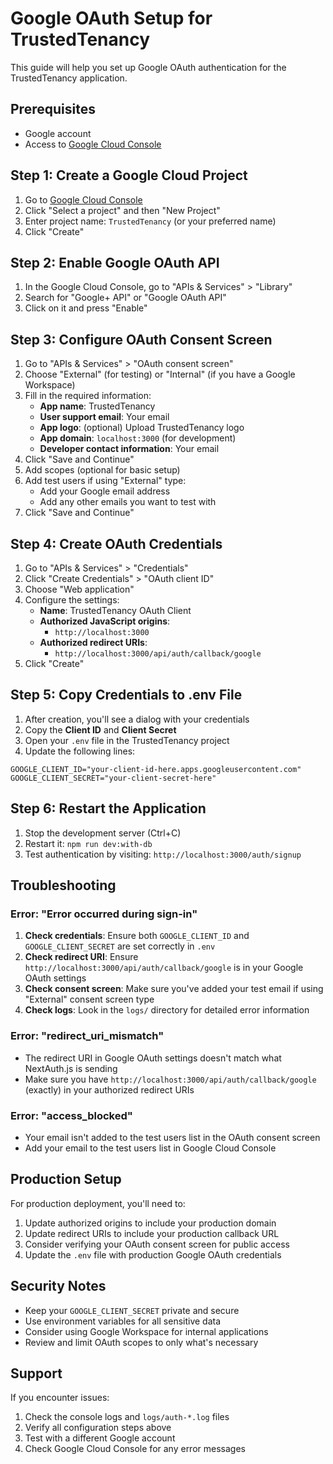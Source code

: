 # Google OAuth Setup for TrustedTenancy

This guide will help you set up Google OAuth authentication for the TrustedTenancy application.

## Prerequisites

- Google account
- Access to [Google Cloud Console](https://console.cloud.google.com/)

## Step 1: Create a Google Cloud Project

1. Go to [Google Cloud Console](https://console.cloud.google.com/)
2. Click "Select a project" and then "New Project"
3. Enter project name: `TrustedTenancy` (or your preferred name)
4. Click "Create"

## Step 2: Enable Google OAuth API

1. In the Google Cloud Console, go to "APIs & Services" > "Library"
2. Search for "Google+ API" or "Google OAuth API"
3. Click on it and press "Enable"

## Step 3: Configure OAuth Consent Screen

1. Go to "APIs & Services" > "OAuth consent screen"
2. Choose "External" (for testing) or "Internal" (if you have a Google Workspace)
3. Fill in the required information:
   - **App name**: TrustedTenancy
   - **User support email**: Your email
   - **App logo**: (optional) Upload TrustedTenancy logo
   - **App domain**: `localhost:3000` (for development)
   - **Developer contact information**: Your email
4. Click "Save and Continue"
5. Add scopes (optional for basic setup)
6. Add test users if using "External" type:
   - Add your Google email address
   - Add any other emails you want to test with
7. Click "Save and Continue"

## Step 4: Create OAuth Credentials

1. Go to "APIs & Services" > "Credentials"
2. Click "Create Credentials" > "OAuth client ID"
3. Choose "Web application"
4. Configure the settings:
   - **Name**: TrustedTenancy OAuth Client
   - **Authorized JavaScript origins**: 
     - `http://localhost:3000`
   - **Authorized redirect URIs**:
     - `http://localhost:3000/api/auth/callback/google`
5. Click "Create"

## Step 5: Copy Credentials to .env File

1. After creation, you'll see a dialog with your credentials
2. Copy the **Client ID** and **Client Secret**
3. Open your `.env` file in the TrustedTenancy project
4. Update the following lines:

```env
GOOGLE_CLIENT_ID="your-client-id-here.apps.googleusercontent.com"
GOOGLE_CLIENT_SECRET="your-client-secret-here"
```

## Step 6: Restart the Application

1. Stop the development server (Ctrl+C)
2. Restart it: `npm run dev:with-db`
3. Test authentication by visiting: `http://localhost:3000/auth/signup`

## Troubleshooting

### Error: "Error occurred during sign-in"

1. **Check credentials**: Ensure both `GOOGLE_CLIENT_ID` and `GOOGLE_CLIENT_SECRET` are set correctly in `.env`
2. **Check redirect URI**: Ensure `http://localhost:3000/api/auth/callback/google` is in your Google OAuth settings
3. **Check consent screen**: Make sure you've added your test email if using "External" consent screen type
4. **Check logs**: Look in the `logs/` directory for detailed error information

### Error: "redirect_uri_mismatch"

- The redirect URI in Google OAuth settings doesn't match what NextAuth.js is sending
- Make sure you have `http://localhost:3000/api/auth/callback/google` (exactly) in your authorized redirect URIs

### Error: "access_blocked"

- Your email isn't added to the test users list in the OAuth consent screen
- Add your email to the test users list in Google Cloud Console

## Production Setup

For production deployment, you'll need to:

1. Update authorized origins to include your production domain
2. Update redirect URIs to include your production callback URL
3. Consider verifying your OAuth consent screen for public access
4. Update the `.env` file with production Google OAuth credentials

## Security Notes

- Keep your `GOOGLE_CLIENT_SECRET` private and secure
- Use environment variables for all sensitive data
- Consider using Google Workspace for internal applications
- Review and limit OAuth scopes to only what's necessary

## Support

If you encounter issues:

1. Check the console logs and `logs/auth-*.log` files
2. Verify all configuration steps above
3. Test with a different Google account
4. Check Google Cloud Console for any error messages